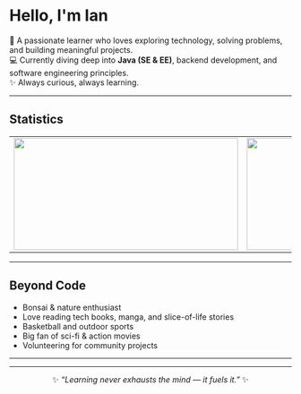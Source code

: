 # Hello, I'm Ian  

🌱 A passionate learner who loves exploring technology, solving problems, and building meaningful projects.  
💻 Currently diving deep into **Java (SE & EE)**, backend development, and software engineering principles.  
✨ Always curious, always learning.  

---
## Statistics  

<table width="100%">
  <tr>
    <td align="left" width="50%">
      <img 
        src="https://github-readme-stats.vercel.app/api?username=iankristoper&show_icons=true&theme=tokyonight" 
        height="200" width="400"/>
    </td>
    <td align="right" width="50%">
      <img 
        src="https://github-readme-stats.vercel.app/api/top-langs/?username=iankristoper&layout=compact&theme=tokyonight" 
        height="200" width="400"/>
    </td>
  </tr>
</table>




---

## Beyond Code  
- Bonsai & nature enthusiast  
- Love reading tech books, manga, and slice-of-life stories  
- Basketball and outdoor sports  
- Big fan of sci-fi & action movies  
- Volunteering for community projects  

---
---

<p align="center">
  ✨ <i>“Learning never exhausts the mind — it fuels it.”</i> ✨
</p>


